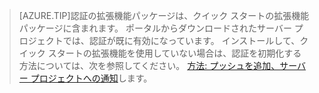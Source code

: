>[AZURE.TIP]認証の拡張機能パッケージは、クイック スタートの拡張機能パッケージに含まれます。 ポータルからダウンロードされたサーバー プロジェクトでは、認証が既に有効になっています。 インストールして、クイック スタートの拡張機能を使用していない場合は、認証を初期化する方法については、次を参照してください。 [方法: プッシュを追加、サーバー プロジェクトへの通知](../articles/app-service-mobile/app-service-mobile-dotnet-backend-how-to-use-server-sdk.md#how-to-add-authentication-to-a-server-project)します。




